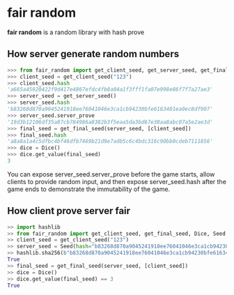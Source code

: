 # fair random

**fair random** is a random library with hash prove

## How server generate random numbers

```python
>>> from fair_random import get_client_seed, get_server_seed, get_final_seed
>>> client_seed = get_client_seed("123")
>>> client_seed.hash
'a665a45920422f9d417e4867efdc4fb8a04a1f3fff1fa07e998e86f7f7a27ae3'
>>> server_seed = get_server_seed()
>>> server_seed.hash
'b83268d870a9045241918ee76041046e3ca1cb94230bfe6163401ea0ec8df907'
>>> server_seed.server_prove
'19d3b12106df35a87cb784986a8382b3f5eaa5da3bd67e38aa8abc07a5e2ae3d'
>>> final_seed = get_final_seed(server_seed, [client_seed])
>>> final_seed.hash
'a8a8a1a4c5dfbc4bf46dfb7469b21d9e7adb5c6c4bdc316c90bb0cdeb7111856'
>>> dice = Dice()
>>> dice.get_value(final_seed)
3
```

You can expose server_seed.server_prove before the game starts, allow clients to provide random input, and then expose server_seed.hash after the game ends to demonstrate the immutability of the game.

## How client prove server fair

```python
>> import hashlib
>> from fair_random import get_client_seed, get_final_seed, Dice, Seed
>> client_seed = get_client_seed("123")
>> server_seed = Seed(hash="b83268d870a9045241918ee76041046e3ca1cb94230bfe6163401ea0ec8df907")
>> hashlib.sha256(b"b83268d870a9045241918ee76041046e3ca1cb94230bfe6163401ea0ec8df907").hexdigest() == "19d3b12106df35a87cb784986a8382b3f5eaa5da3bd67e38aa8abc07a5e2ae3d"
True
>> final_seed = get_final_seed(server_seed, [client_seed])
>> dice = Dice()
>> dice.get_value(final_seed) == 3
True
```